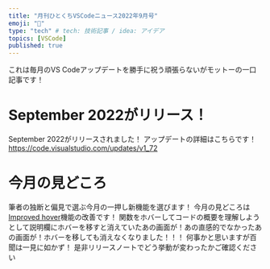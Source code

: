 ```yaml
---
title: "月刊ひとくちVSCodeニュース2022年9月号"
emoji: "👻"
type: "tech" # tech: 技術記事 / idea: アイデア
topics: [VSCode]
published: true
---
```



これは毎月のVS Codeアップデートを勝手に祝う頑張らないがモットーの一口記事です！

# September 2022がリリース！

September 2022がリリースされました！
アップデートの詳細はこちらです！
https://code.visualstudio.com/updates/v1_72

# 今月の見どころ

筆者の独断と偏見で選ぶ今月の一押し新機能を選びます！
今月の見どころは[Improved hover](https://code.visualstudio.com/updates/v1_72#_improved-hover)機能の改善です！
関数をホバーしてコードの概要を理解しようとして説明欄にホバーを移すと消えていたあの画面が！あの直感的でなかったあの画面が！ホバーを移しても消えなくなりました！！！
何事かと思いますが百聞は一見に如かず！
是非リリースノートでどう挙動が変わったかご確認ください
